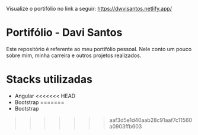 Visualize o portifólio no link a seguir: https://dwvisantos.netlify.app/

# Portifólio - Davi Santos

Este repositório é referente ao meu portifólio pessoal. Nele conto um pouco sobre mim, minha carreira e outros projetos realizados.

# Stacks utilizadas

* Angular
<<<<<<< HEAD
* Bootstrap
=======
* Bootstrap
>>>>>>> aaf3d5e1d40aab28c91aaf7c11560a0903ffb603
